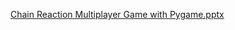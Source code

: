 [Chain Reaction Multiplayer Game with Pygame.pptx](https://github.com/Dhivyanth-C/Chain-Reaction-Game-Using-Python/files/14321287/Chain.Reaction.Multiplayer.Game.with.Pygame.pptx)
